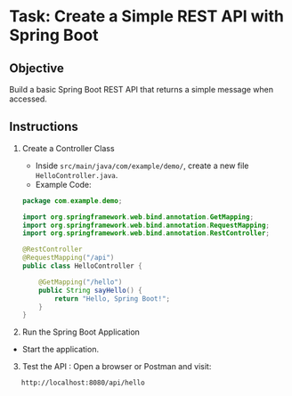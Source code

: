 #  Task: Create a Simple REST API with Spring Boot  

##  Objective  
Build a basic Spring Boot REST API that returns a simple message when accessed.  

##  Instructions  

1. Create a Controller Class  
   - Inside `src/main/java/com/example/demo/`, create a new file `HelloController.java`.  
   - Example Code:  

   ```java
   package com.example.demo;

   import org.springframework.web.bind.annotation.GetMapping;
   import org.springframework.web.bind.annotation.RequestMapping;
   import org.springframework.web.bind.annotation.RestController;
   
   @RestController
   @RequestMapping("/api")
   public class HelloController {

       @GetMapping("/hello")
       public String sayHello() {
           return "Hello, Spring Boot!";
       }
   }

2. Run the Spring Boot Application  
- Start the application.  

3. Test the API : Open a browser or Postman and visit:  

```bash
   http://localhost:8080/api/hello
